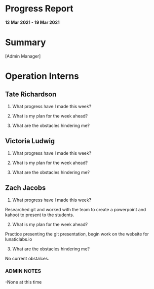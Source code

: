 # Progress Report

**12 Mar 2021 - 19 Mar 2021**

# Summary

[Admin Manager]

# Operation Interns

## Tate Richardson

1. What progress have I made this week?



2. What is my plan for the week ahead?



3. What are the obstacles hindering me?



## Victoria Ludwig

1. What progress have I made this week?


2. What is my plan for the week ahead?

3. What are the obstacles hindering me?



## Zach Jacobs

1. What progress have I made this week?

Researched git and worked with the team to create a powerpoint and kahoot to present to the students.

2. What is my plan for the week ahead?

Practice presenting the git presentation, begin work on the website for lunaticlabs.io

3. What are the obstacles hindering me?

No current obstalces.

### ADMIN NOTES

-None at this time

